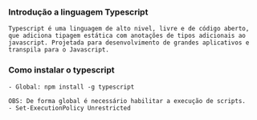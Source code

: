 ### Introdução a linguagem Typescript
    Typescript é uma linguagem de alto nivel, livre e de código aberto, 
    que adiciona tipagem estática com anotações de tipos adicionais ao
    javascript. Projetada para desenvolvimento de grandes aplicativos e 
    transpila para o Javascript.

### Como instalar o typescript
    - Global: npm install -g typescript

    OBS: De forma global é necessário habilitar a execução de scripts.
    - Set-ExecutionPolicy Unrestricted